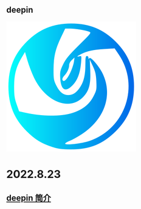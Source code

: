 ## deepin
![Deepin](favicon.svg)
# 2022.8.23
## [deepin 简介](2022-08-23-91B728C8-F544-9A36-8233-CDECDA96B7C8)
